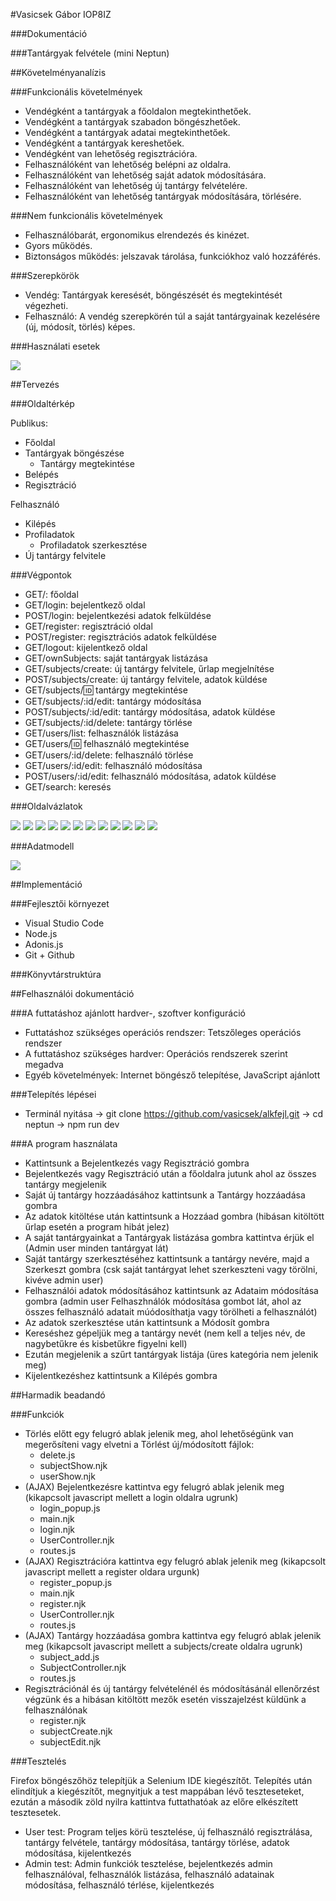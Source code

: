 #Vasicsek Gábor IOP8IZ

###Dokumentáció

###Tantárgyak felvétele (mini Neptun)

##Követelményanalízis

###Funkcionális követelmények

- Vendégként a tantárgyak a főoldalon megtekinthetőek.
- Vendégként a tantárgyak szabadon böngészhetőek.
- Vendégként a tantárgyak adatai megtekinthetőek.
- Vendégként a tantárgyak kereshetőek.
- Vendégként van lehetőség regisztrációra.
- Felhasználóként van lehetőség belépni az oldalra.
- Felhasználóként van lehetőség saját adatok módosítására.
- Felhasználóként van lehetőség új tantárgy felvételére.
- Felhasználóként van lehetőség tantárgyak módosítására, törlésére.

###Nem funkcionális követelmények

- Felhasználóbarát, ergonomikus elrendezés és kinézet.
- Gyors működés.
- Biztonságos működés: jelszavak tárolása, funkciókhoz való hozzáférés.

###Szerepkörök

- Vendég: Tantárgyak keresését, böngészését és megtekintését végezheti.
- Felhasználó: A vendég szerepkörén túl a saját tantárgyainak kezelésére (új, módosít, törlés) képes.

###Használati esetek

![](docs/images/alkfejlusecasediagramm.png)

##Tervezés

###Oldaltérkép

Publikus:

- Főoldal
- Tantárgyak böngészése
    + Tantárgy megtekintése
- Belépés
- Regisztráció

Felhasználó

- Kilépés
- Profiladatok
    + Profiladatok szerkesztése
- Új tantárgy felvitele

###Végpontok

- GET/: főoldal
- GET/login: bejelentkező oldal
- POST/login: bejelentkezési adatok felküldése
- GET/register: regisztráció oldal
- POST/register: regisztrációs adatok felküldése
- GET/logout: kijelentkező oldal
- GET/ownSubjects: saját tantárgyak listázása
- GET/subjects/create: új tantárgy felvitele, űrlap megjelnítése
- POST/subjects/create: új tantárgy felvitele, adatok küldése
- GET/subjects/:id: tantárgy megtekintése
- GET/subjects/:id/edit: tantárgy módosítása
- POST/subjects/:id/edit: tantárgy módosítása, adatok küldése
- GET/subjects/:id/delete: tantárgy törlése
- GET/users/list: felhasználók listázása
- GET/users/:id: felhasználó megtekintése
- GET/users/:id/delete: felhasználó törlése
- GET/users/:id/edit: felhasználó módosítása
- POST/users/:id/edit: felhasználó módosítása, adatok küldése
- GET/search: keresés

###Oldalvázlatok

![](docs/images/fooldal.PNG)
![](docs/images/bejelentkezes.PNG)
![](docs/images/regisztracio.PNG)
![](docs/images/fooldal2.PNG)
![](docs/images/felvesz.PNG)
![](docs/images/megtekint.PNG)
![](docs/images/szerkeszt.PNG)
![](docs/images/fooldal3.PNG)
![](docs/images/felhasznalok.PNG)
![](docs/images/felhasznalomegtekint.PNG)
![](docs/images/felhasznaloszerkeszt.PNG)
![](docs/images/keres.PNG)

###Adatmodell

![](docs/images/alkfejlmodell.png)

##Implementáció

###Fejlesztői környezet

- Visual Studio Code
- Node.js
- Adonis.js
- Git + Github

###Könyvtárstruktúra

##Felhasználói dokumentáció

###A futtatáshoz ajánlott hardver-, szoftver konfiguráció

- Futtatáshoz szükséges operációs rendszer: Tetszőleges operációs rendszer
- A futtatáshoz szükséges hardver: Operációs rendszerek szerint megadva
- Egyéb követelmények: Internet böngésző telepítése, JavaScript ajánlott

###Telepítés lépései

- Terminál nyitása -> git clone https://github.com/vasicsek/alkfejl.git -> cd neptun -> npm run dev

###A program használata

- Kattintsunk a Bejelentkezés vagy Regisztráció gombra
- Bejelentkezés vagy Regisztráció után a főoldalra jutunk ahol az összes tantárgy megjelenik
- Saját új tantárgy hozzáadásához kattintsunk a Tantárgy hozzáadása gombra
- Az adatok kitöltése után kattintsunk a Hozzáad gombra (hibásan kitöltött űrlap esetén a program hibát jelez)
- A saját tantárgyainkat a Tantárgyak listázása gombra kattintva érjük el (Admin user minden tantárgyat lát)
- Saját tantárgy szerkesztéséhez kattintsunk a tantárgy nevére, majd a Szerkeszt gombra (csk saját tantárgyat lehet szerkeszteni vagy törölni, kivéve admin user)
- Felhasználói adatok módosításához kattintsunk az Adataim módosítása gombra (admin user Felhaszhnálók módosítása gombot lát, ahol az összes felhasználó adatait múódosíthatja vagy törölheti a felhasználót)
- Az adatok szerkesztése után kattintsunk a Módosít gombra
- Kereséshez gépeljük meg a tantárgy nevét (nem kell a teljes név, de nagybetűkre és kisbetűkre figyelni kell)
- Ezután megjelenik a szűrt tantárgyak listája (üres kategória nem jelenik meg)
- Kijelentkezéshez kattintsunk a Kilépés gombra

##Harmadik beadandó

###Funkciók

- Törlés előtt egy felugró ablak jelenik meg, ahol lehetőségünk van megerősíteni vagy elvetni a Törlést új/módosított fájlok:
    - delete.js
    - subjectShow.njk
    - userShow.njk
- (AJAX) Bejelentkezésre kattintva egy felugró ablak jelenik meg (kikapcsolt javascript mellett a login oldalra ugrunk)
    - login_popup.js
    - main.njk
    - login.njk
    - UserController.njk
    - routes.js
- (AJAX) Regisztrációra kattintva egy felugró ablak jelenik meg (kikapcsolt javascript mellett a register oldara urgunk)
    - register_popup.js
    - main.njk
    - register.njk
    - UserController.njk
    - routes.js
- (AJAX) Tantárgy hozzáadása gombra kattintva egy felugró ablak jelenik meg (kikapcsolt javascript mellett a subjects/create oldalra ugrunk)
    - subject_add.js
    - SubjectController.njk
    - routes.js
- Regisztrációnál és új tantárgy felvételénél és módosításánál ellenőrzést végzünk és a hibásan kitöltött mezők esetén visszajelzést küldünk a felhasználónak
    - register.njk
    - subjectCreate.njk
    - subjectEdit.njk

###Tesztelés

Firefox böngészőhöz telepítjük a Selenium IDE kiegészítőt. Telepítés után elindítjuk a kiegészítőt, megnyitjuk a test mappában lévő teszteseteket, ezután a második zöld nyilra kattintva futtathatóak az előre elkészített tesztesetek.

- User test: Program teljes körü tesztelése, új felhasználó regisztrálása, tantárgy felvétele, tantárgy módosítása, tantárgy törlése, adatok módosítása, kijelentkezés
- Admin test: Admin funkciók tesztelése, bejelentkezés admin felhasználóval, felhasználók listázása, felhasználó adatainak módosítása, felhasználó térlése, kijelentkezés
